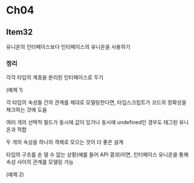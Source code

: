 # Ch04

## Item32

유니온의 인터페이스보다 인터페이스의 유니온을 사용하기

### 정리

각각 타입의 계층을 분리된 인터페이스로 두기

(예제 1)

각 타입의 속성들 간의 관계를 제대로 모델링한다면, 타입스크립트가 코드의 정확성을 체크하는 것에 도움

여러 개의 선택적 필드가 동시에 값이 있거나 동시에 undefined인 경우도 태그된 유니온과 적합

두 개의 속성을 하나의 객체로 모으는 것이 더 좋은 설계

타입의 구조를 손 댈 수 없는 상황(예를 들어 API 결과)이면, 인터페이스 유니온을 통해 속성 사이의 관계를 모델링 가능

(예제 2)

